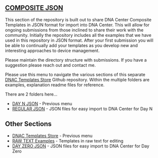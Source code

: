 ## [COMPOSITE JSON](https://github.com/kebaldwi/DNAC-Templates-Store/tree/main/DAY-N-JSON/COMPOSITE-JSON)
This section of the repository is built out to share DNA Center Composite Templates in JSON format for import into DNA Center. This will allow for ongoing submissions from those inclined to share their work with the community. Initially the repository includes all the examples that we have used in this repository in JSON format. After your first submission you will be able to continually add your templates as you develop new and interesting approaches to device management. 

Please maintain the directory structure with submissions. If you have a suggestion please reach out and contact me.

Please use this menu to navigate the various sections of this separate [DNAC Templates Store](https://github.com/kebaldwi/DNAC-Templates-Store) Github repository. Within the multiple folders are examples, explanation readme files for reference.

There are 2 folders here...
* [DAY N JSON](https://github.com/kebaldwi/DNAC-Templates-Store/tree/main/DAY-N-JSON) - Previous menu
* [REGULAR JSON](https://github.com/kebaldwi/DNAC-Templates-Store/tree/main/DAY-N-JSON/REGULAR-JSON) - JSON files for easy import to DNA Center for Day N

## Other Sections
* [DNAC Templates Store](https://github.com/kebaldwi/DNAC-Templates-Store) - Previous menu
* [RAW TEXT Examples](https://github.com/kebaldwi/DNAC-Templates-Store/tree/main/RAW-TEXT-EXAMPLES) - Templates in raw text for editing
* [DAY ZERO JSON](https://github.com/kebaldwi/DNAC-Templates-Store/tree/main/DAY-ZERO-JSON) - JSON files for easy import to DNA Center for Day Zero
